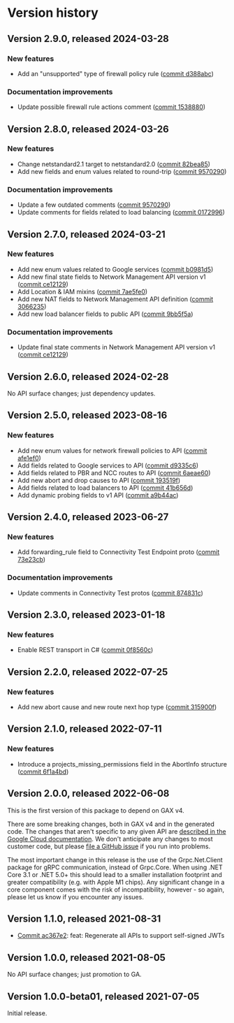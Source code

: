 # Version history

## Version 2.9.0, released 2024-03-28

### New features

- Add an "unsupported" type of firewall policy rule ([commit d388abc](https://github.com/googleapis/google-cloud-dotnet/commit/d388abcac50e05f4baba9c436cedb0e11879ebcf))

### Documentation improvements

- Update possible firewall rule actions comment ([commit 1538880](https://github.com/googleapis/google-cloud-dotnet/commit/15388808e4c683b6fbe0c201e92562221cfae219))

## Version 2.8.0, released 2024-03-26

### New features

- Change netstandard2.1 target to netstandard2.0 ([commit 82bea85](https://github.com/googleapis/google-cloud-dotnet/commit/82bea850661975b9750ac30753528cc9d2e05240))
- Add new fields and enum values related to round-trip ([commit 9570290](https://github.com/googleapis/google-cloud-dotnet/commit/95702900d2f99bbfb4ebf393f2e54b6b99054563))

### Documentation improvements

- Update a few outdated comments ([commit 9570290](https://github.com/googleapis/google-cloud-dotnet/commit/95702900d2f99bbfb4ebf393f2e54b6b99054563))
- Update comments for fields related to load balancing ([commit 0172996](https://github.com/googleapis/google-cloud-dotnet/commit/017299691b681ee74da40ad277492c6cab41fbd8))

## Version 2.7.0, released 2024-03-21

### New features

- Add new enum values related to Google services ([commit b0981d5](https://github.com/googleapis/google-cloud-dotnet/commit/b0981d53d5e43a1c16f391bf175981a2478fe05d))
- Add new final state fields to Network Management API version v1 ([commit ce12129](https://github.com/googleapis/google-cloud-dotnet/commit/ce121296f5c2a5691ed39cb354f3f5ffd22b62e8))
- Add Location & IAM mixins ([commit 7ae5fe0](https://github.com/googleapis/google-cloud-dotnet/commit/7ae5fe0175b0bfbae93d81039d3de0e6674a767f))
- Add new NAT fields to Network Management API definition ([commit 3066235](https://github.com/googleapis/google-cloud-dotnet/commit/3066235b3cd11c24bbdaf6f99cc5b73197e01067))
- Add new load balancer fields to public API ([commit 9bb5f5a](https://github.com/googleapis/google-cloud-dotnet/commit/9bb5f5aebfe99dbdcfc837ea49239c1fd20eff7e))

### Documentation improvements

- Update final state comments in Network Management API version v1 ([commit ce12129](https://github.com/googleapis/google-cloud-dotnet/commit/ce121296f5c2a5691ed39cb354f3f5ffd22b62e8))
## Version 2.6.0, released 2024-02-28

No API surface changes; just dependency updates.

## Version 2.5.0, released 2023-08-16

### New features

- Add new enum values for network firewall policies to API ([commit afe1ef0](https://github.com/googleapis/google-cloud-dotnet/commit/afe1ef01835f2cf1013235530e6bdb17f1a50cc7))
- Add fields related to Google services to API ([commit d9335c6](https://github.com/googleapis/google-cloud-dotnet/commit/d9335c6b61c775c2a02f5fbd198a65a3d2466f4e))
- Add fields related to PBR and NCC routes to API ([commit 6aeae60](https://github.com/googleapis/google-cloud-dotnet/commit/6aeae60337721dcd53545c3a03ba884d2cb3e25e))
- Add new abort and drop causes to API ([commit 193519f](https://github.com/googleapis/google-cloud-dotnet/commit/193519f300eb174a6e6ba10a3581e0752c29d7d3))
- Add fields related to load balancers to API ([commit 41b656d](https://github.com/googleapis/google-cloud-dotnet/commit/41b656d83ed1fee5688871111bb6e7b828552f4b))
- Add dynamic probing fields to v1 API ([commit a9b44ac](https://github.com/googleapis/google-cloud-dotnet/commit/a9b44acc0e99e478e601a754ebffef4036697c3a))
## Version 2.4.0, released 2023-06-27

### New features

- Add forwarding_rule field to Connectivity Test Endpoint proto ([commit 73e23cb](https://github.com/googleapis/google-cloud-dotnet/commit/73e23cbd9816fb4b1f1d4ede8d011f9393974225))

### Documentation improvements

- Update comments in Connectivity Test protos ([commit 874831c](https://github.com/googleapis/google-cloud-dotnet/commit/874831c081fd3f713e108d9ec3835f9f5dfa7cf9))

## Version 2.3.0, released 2023-01-18

### New features

- Enable REST transport in C# ([commit 0f8560c](https://github.com/googleapis/google-cloud-dotnet/commit/0f8560c840725bf41bc060c8beecafc7d99f38eb))

## Version 2.2.0, released 2022-07-25

### New features

- Add new abort cause and new route next hop type ([commit 315900f](https://github.com/googleapis/google-cloud-dotnet/commit/315900f5725c85be5c1279cc6f40e6f28d8d3297))

## Version 2.1.0, released 2022-07-11

### New features

- Introduce a projects_missing_permissions field in the AbortInfo structure ([commit 6f1a4bd](https://github.com/googleapis/google-cloud-dotnet/commit/6f1a4bdf27f364ce96cb71954926e5ce0dc01e00))

## Version 2.0.0, released 2022-06-08

This is the first version of this package to depend on GAX v4.

There are some breaking changes, both in GAX v4 and in the generated
code. The changes that aren't specific to any given API are [described in the Google Cloud
documentation](https://cloud.google.com/dotnet/docs/reference/help/breaking-gax4).
We don't anticipate any changes to most customer code, but please [file a
GitHub issue](https://github.com/googleapis/google-cloud-dotnet/issues/new/choose)
if you run into problems.

The most important change in this release is the use of the Grpc.Net.Client package
for gRPC communication, instead of Grpc.Core. When using .NET Core 3.1 or .NET 5.0+
this should lead to a smaller installation footprint and greater compatibility (e.g.
with Apple M1 chips). Any significant change in a core component comes with the risk
of incompatibility, however - so again, please let us know if you encounter any
issues.


## Version 1.1.0, released 2021-08-31

- [Commit ac367e2](https://github.com/googleapis/google-cloud-dotnet/commit/ac367e2): feat: Regenerate all APIs to support self-signed JWTs

## Version 1.0.0, released 2021-08-05

No API surface changes; just promotion to GA.

## Version 1.0.0-beta01, released 2021-07-05

Initial release.
